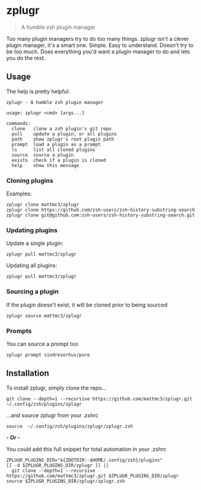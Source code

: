 # zplugr

> A humble zsh plugin manager

Too many plugin managers try to do too many things.
zplugr isn't a clever plugin manager, it's a smart one.
Simple. Easy to understand. Doesn't try to be too much.
Does everything you'd want a plugin manager to do and lets you do the rest.

## Usage

The help is pretty helpful:

```text
zplugr - A humble zsh plugin manager

usage: zplugr <cmd> [args...]

commands:
  clone   clone a zsh plugin's git repo
  pull    update a plugin, or all plugins
  path    show zplugr's root plugin path
  prompt  load a plugin as a prompt
  ls      list all cloned plugins
  source  source a plugin
  exists  check if a plugin is cloned
  help    show this message
```

### Cloning plugins

Examples:

```
zplugr clone mattmc3/zplugr
zplugr clone https://github.com/zsh-users/zsh-history-substring-search
zplugr clone git@github.com:zsh-users/zsh-history-substring-search.git
```

### Updating plugins

Update a single plugin:

```
zplugr pull mattmc3/zplugr
```

Updating all plugins:

```
zplugr pull mattmc3/zplugr
```

### Sourcing a plugin

If the plugin doesn't exist, it will be cloned prior to being sourced

```
zplugr source mattmc3/zplugr
```

### Prompts

You can source a prompt too

```
zplugr prompt sindresorhus/pure
```

## Installation

To install zplugr, simply clone the repo...

```shell
git clone --depth=1 --recursive https://github.com/mattmc3/zplugr.git ~/.config/zsh/plugins/zplugr
```

...and source zplugr from your .zshrc

```shell
source  ~/.config/zsh/plugins/zplugr/zplugr.zsh
```

***- Or -***

You could add this full snippet for total automation in your .zshrc

```shell
ZPLUGR_PLUGINS_DIR="${ZDOTDIR:-$HOME/.config/zsh}/plugins"
[[ -d $ZPLUGR_PLUGINS_DIR/zplugr ]] ||
  git clone --depth=1 --recursive https://github.com/mattmc3/zplugr.git $ZPLUGR_PLUGINS_DIR/zplugr
source $ZPLUGR_PLUGINS_DIR/zplugr/zplugr.zsh
```
